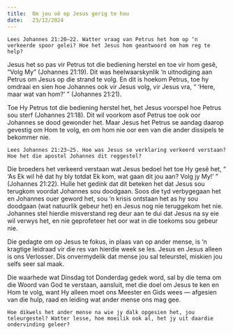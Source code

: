 ```yaml
---
title:  Om jou oë op Jesus gerig te hou
date:   23/12/2024
---
```


`Lees Johannes 21:20–22. Watter vraag van Petrus het hom op ‘n verkeerde spoor gelei? Hoe het Jesus hom geantwoord om hom reg te help?`

Jesus het so pas vir Petrus tot die bediening herstel en toe vir hom gesê, “Volg My” (Johannes 21:19). Dit was heelwaarskynlik ‘n uitnodiging aan Petrus om Jesus op die strand te volg. En dit is hoekom Petrus, toe hy omdraai en sien hoe Johannes ook vir Jesus volg, vir Jesus vra, “ ‘Here, maar wat van hom?’ ” (Johannes 21:21).

Toe Hy Petrus tot die bediening herstel het, het Jesus voorspel hoe Petrus sou sterf (Johannes 21:18). Dit wil voorkom asof Petrus toe ook oor Johannes se dood gewonder het. Maar Jesus het Petrus se aandag daarop gevestig om Hom te volg, en om hom nie oor een van die ander dissipels te bekommer nie.

`Lees Johannes 21:23–25. Hoe was Jesus se verklaring verkeerd verstaan? Hoe het die apostel Johannes dit reggestel?`

Die broeders het verkeerd verstaan wat Jesus bedoel het toe Hy gesê het, “ ‘As Ek wil hê dat hy bly totdat Ek kom, wat gaan dit jou aan? Volg jy My!’ ” (Johannes 21:22). Hulle het gedink dat dit beteken het dat Jesus sou terugkom voordat Johannes sou doodgaan. Soos die tyd verbygegaan het en Johannes ouer geword het, sou ‘n krisis ontstaan het as hy sou doodgaan (wat natuurlik gebeur het) en Jesus nog nie teruggekom het nie. Johannes stel hierdie misverstand reg deur aan te dui dat Jesus na sy eie wil verwys het, en nie geprofeteer het oor wat in die toekoms sou gebeur nie.

Die gedagte om op Jesus te fokus, in plaas van op ander mense, is ‘n kragtige leidraad vir die res van hierdie week se les. Jesus en Jesus alleen is ons Verlosser. Dis onvermydelik dat mense jou sal teleurstel, miskien jou selfs seer sal maak.

Die waarhede wat Dinsdag tot Donderdag gedek word, sal by die tema om die Woord van God te verstaan, aansluit, met die doel om Jesus te ken en Hom te volg, want Hy alleen moet ons Meester en Gids wees — afgesien van die hulp, raad en leiding wat ander mense ons mag gee.

`Hoe dikwels het ander mense na wie jy dalk opgesien het, jou teleurgestel? Watter lesse, hoe moeilik ook al, het jy uit daardie ondervinding geleer?`